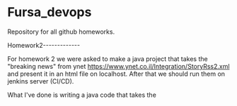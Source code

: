 # Fursa_devops
Repository for all github homeworks.

Homework2-------------

For homework 2 we were asked to make a java project that takes the "breaking news" from ynet https://www.ynet.co.il/Integration/StoryRss2.xml and present it in an html file on localhost.
After that we should run them on jenkins server (CI/CD).

What I've done is writing a java code that takes the <title> tage from the xml and <description> then put them in a string of an html file. Then save the string in src/main/resources/static/index.html, this way the spring will run it in default.

to run the code all you need is java 17 and maven installed. (you can install them by runnning the requirements.sh file if you're using ubuntu). After cloning the project all you have to do is run the following code:

    cd Homework2/demo
    mvn clean package
    java -jar target/*.jar


Alternatively if you want to test it without making a jar every time you can just run: 

    cd Homework2/demo && ./mvnw spring-boot:run

Homework3-------------

In Homework 3 we were asked to make a flask app and connect it to a redis database, each in their own container running on the same docker using docker-compose. Putting all this in CI/CD cycle using jenkins and publishing the container on Dockerhub.

Homework4-------------

In this homework we  were asked to dockerize the 2nd and 3rd homework and run them on minikube with ingress.
To run the code all you have to do is put the following commands in your terminal:
    cd Homework4
    minikube addons enable ingress
    kubectl apply -f .
    minikube tunnel 
